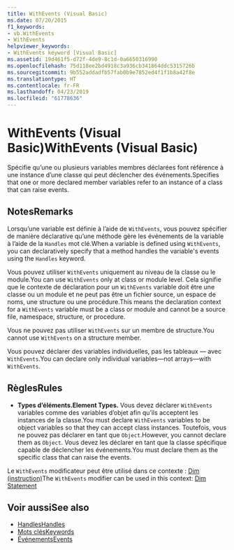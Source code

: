 ```yaml
---
title: WithEvents (Visual Basic)
ms.date: 07/20/2015
f1_keywords:
- vb.WithEvents
- WithEvents
helpviewer_keywords:
- WithEvents keyword [Visual Basic]
ms.assetid: 19d461f5-d72f-4de9-8c1d-0a6650316990
ms.openlocfilehash: 75d118ee2bd4918c3a936cb341864ddc5315726b
ms.sourcegitcommit: 9b552addadfb57fab0b9e7852ed4f1f1b8a42f8e
ms.translationtype: HT
ms.contentlocale: fr-FR
ms.lasthandoff: 04/23/2019
ms.locfileid: "61778636"
---
```

# <a name="withevents-visual-basic"></a><span data-ttu-id="0683f-102">WithEvents (Visual Basic)</span><span class="sxs-lookup"><span data-stu-id="0683f-102">WithEvents (Visual Basic)</span></span>
<span data-ttu-id="0683f-103">Spécifie qu’une ou plusieurs variables membres déclarées font référence à une instance d’une classe qui peut déclencher des événements.</span><span class="sxs-lookup"><span data-stu-id="0683f-103">Specifies that one or more declared member variables refer to an instance of a class that can raise events.</span></span>  
  
## <a name="remarks"></a><span data-ttu-id="0683f-104">Notes</span><span class="sxs-lookup"><span data-stu-id="0683f-104">Remarks</span></span>  
 <span data-ttu-id="0683f-105">Lorsqu’une variable est définie à l’aide de `WithEvents`, vous pouvez spécifier de manière déclarative qu’une méthode gère les événements de la variable à l’aide de la `Handles` mot clé.</span><span class="sxs-lookup"><span data-stu-id="0683f-105">When a variable is defined using `WithEvents`, you can declaratively specify that a method handles the variable's events using the `Handles` keyword.</span></span>  
  
 <span data-ttu-id="0683f-106">Vous pouvez utiliser `WithEvents` uniquement au niveau de la classe ou le module.</span><span class="sxs-lookup"><span data-stu-id="0683f-106">You can use `WithEvents` only at class or module level.</span></span> <span data-ttu-id="0683f-107">Cela signifie que le contexte de déclaration pour un `WithEvents` variable doit être une classe ou un module et ne peut pas être un fichier source, un espace de noms, une structure ou une procédure.</span><span class="sxs-lookup"><span data-stu-id="0683f-107">This means the declaration context for a `WithEvents` variable must be a class or module and cannot be a source file, namespace, structure, or procedure.</span></span>  
  
 <span data-ttu-id="0683f-108">Vous ne pouvez pas utiliser `WithEvents` sur un membre de structure.</span><span class="sxs-lookup"><span data-stu-id="0683f-108">You cannot use `WithEvents` on a structure member.</span></span>  
  
 <span data-ttu-id="0683f-109">Vous pouvez déclarer des variables individuelles, pas les tableaux — avec `WithEvents`.</span><span class="sxs-lookup"><span data-stu-id="0683f-109">You can declare only individual variables—not arrays—with `WithEvents`.</span></span>  
  
## <a name="rules"></a><span data-ttu-id="0683f-110">Règles</span><span class="sxs-lookup"><span data-stu-id="0683f-110">Rules</span></span>  
  
- <span data-ttu-id="0683f-111">**Types d’éléments.**</span><span class="sxs-lookup"><span data-stu-id="0683f-111">**Element Types.**</span></span> <span data-ttu-id="0683f-112">Vous devez déclarer `WithEvents` variables comme des variables d’objet afin qu’ils acceptent les instances de la classe.</span><span class="sxs-lookup"><span data-stu-id="0683f-112">You must declare `WithEvents` variables to be object variables so that they can accept class instances.</span></span> <span data-ttu-id="0683f-113">Toutefois, vous ne pouvez pas déclarer en tant que `Object`.</span><span class="sxs-lookup"><span data-stu-id="0683f-113">However, you cannot declare them as `Object`.</span></span> <span data-ttu-id="0683f-114">Vous devez les déclarer en tant que la classe spécifique capable de déclencher les événements.</span><span class="sxs-lookup"><span data-stu-id="0683f-114">You must declare them as the specific class that can raise the events.</span></span>  
  
 <span data-ttu-id="0683f-115">Le `WithEvents` modificateur peut être utilisé dans ce contexte : [Dim (instruction)](../../../visual-basic/language-reference/statements/dim-statement.md)</span><span class="sxs-lookup"><span data-stu-id="0683f-115">The `WithEvents` modifier can be used in this context: [Dim Statement](../../../visual-basic/language-reference/statements/dim-statement.md)</span></span>  
  
## <a name="see-also"></a><span data-ttu-id="0683f-116">Voir aussi</span><span class="sxs-lookup"><span data-stu-id="0683f-116">See also</span></span>

- [<span data-ttu-id="0683f-117">Handles</span><span class="sxs-lookup"><span data-stu-id="0683f-117">Handles</span></span>](../../../visual-basic/language-reference/statements/handles-clause.md)
- [<span data-ttu-id="0683f-118">Mots clés</span><span class="sxs-lookup"><span data-stu-id="0683f-118">Keywords</span></span>](../../../visual-basic/language-reference/keywords/index.md)
- [<span data-ttu-id="0683f-119">Événements</span><span class="sxs-lookup"><span data-stu-id="0683f-119">Events</span></span>](../../../visual-basic/programming-guide/language-features/events/index.md)
